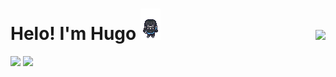 
<h1 style="display:flex;flex-direction:row;width:100%;align-items: flex-end;justify-content: space-between;"> 
    <div>
      <label>Helo! I'm Hugo </label>
      <img src="./assets/gif/pixelart.gif"> 
    </div>    
    <a href="https://www.linkedin.com/in/cossalter/">
        <img  src="https://img.shields.io/badge/-LinkedIn-blue?style=flat-square&logo=Linkedin&logoColor=white&link=https://www.linkedin.com/in/cossalter/">
    </a>
</h1>
<div>
    <img height="175em" src="https://github-readme-stats.vercel.app/api?username=menegasse&show_icons=true&theme=great-gatsby&include_all_commits=true&count_private=true&hide=issues"/>
    <img height="175em" src="https://github-readme-stats.vercel.app/api/top-langs/?username=menegasse&layout=compact&langs_count=7&theme=great-gatsby"/>
</div>

